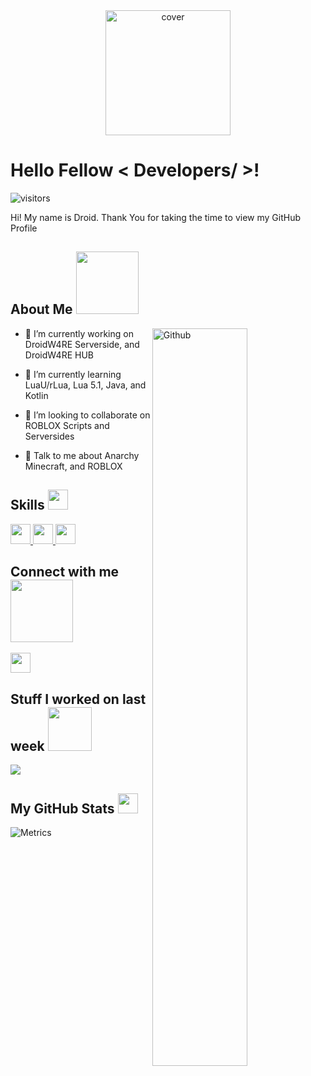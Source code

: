 <div align="center">
<img width="200px" height = "200px" src="https://encrypted-tbn0.gstatic.com/images?q=tbn:ANd9GcTq2YTlq-YjJEZx39xee9FkZdx-JxJEVukxWw:https://images-platform.99static.com//nd-iyDj8W4sbwAjo8TL8roClTOY%3D/0x0:1000x1000/fit-in/500x500/99designs-contests-attachments/81/81624/attachment_81624432&usqp=CAU" alt="cover" />
</div>

<h1> Hello Fellow < Developers/ >! </h1>
<p align='center'>

![visitors](https://visitor-badge.glitch.me/badge?page_id=Droid-D3V.Droid-D3V)

</p>
<div size='20px'> Hi! My name is Droid. Thank You for taking the time to view my GitHub Profile
</div>

<h2> About Me <img src = "https://media0.giphy.com/media/KDDpcKigbfFpnejZs6/giphy.gif?cid=ecf05e47oy6f4zjs8g1qoiystc56cu7r9tb8a1fe76e05oty&rid=giphy.gif" width = 100px></h2>

<img width="55%" align="right" alt="Github" src="https://raw.githubusercontent.com/onimur/.github/master/.resources/git-header.svg" />


- 🔭 I’m currently working on DroidW4RE Serverside, and DroidW4RE HUB

- 🌱 I’m currently learning LuaU/rLua, Lua 5.1, Java, and Kotlin 

- 👯 I’m looking to collaborate on ROBLOX Scripts and Serversides 

- 💬 Talk to me about Anarchy Minecraft, and ROBLOX 

<h2> Skills <img src = "https://media2.giphy.com/media/QssGEmpkyEOhBCb7e1/giphy.gif?cid=ecf05e47a0n3gi1bfqntqmob8g9aid1oyj2wr3ds3mg700bl&rid=giphy.gif" width = 32px> </h2>
<a href= https://github.com/Droid-D3V?tab=repositories&q=&type=&language=discord&sort= > <img width ='32px' src ='https://raw.githubusercontent.com/rahulbanerjee26/githubAboutMeGenerator/main/icons/discord.svg'> </a>
<a href= https://github.com/Droid-D3V?tab=repositories&q=&type=&language=github&sort= > <img width ='32px' src ='https://raw.githubusercontent.com/rahulbanerjee26/githubAboutMeGenerator/main/icons/github.svg'> </a>
<a href= https://github.com/Droid-D3V?tab=repositories&q=&type=&language=youtube&sort= > <img width ='32px' src ='https://raw.githubusercontent.com/rahulbanerjee26/githubAboutMeGenerator/main/icons/youtube.svg'> </a>


<h2> Connect with me <img src='https://raw.githubusercontent.com/ShahriarShafin/ShahriarShafin/main/Assets/handshake.gif' width="100px"> </h2>
<a href = 'https://www.github.com/Droid-D3V'> <img width = '32px' align= 'center' src="https://raw.githubusercontent.com/rahulbanerjee26/githubAboutMeGenerator/main/icons/github.svg"/></a> 


<h2> Stuff I worked on last week  <img src = "https://media1.giphy.com/media/JZ40cnfnN11KycrvMF/giphy.gif?cid=ecf05e47a0n3gi1bfqntqmob8g9aid1oyj2wr3ds3mg700bl&rid=giphy.gif" width = 70px> </h2>
<a href="https://github.com/anuraghazra/github-readme-stats">
<img align="center" src="https://github-readme-stats.vercel.app/api/wakatime?username=@&compact=True"/>
</a>
<br>


<h2> My GitHub Stats <img src='https://media1.giphy.com/media/du3J3cXyzhj75IOgvA/giphy.gif?cid=ecf05e47x2g034i9pzwtzzsd3xgg2w9nr94t4tflbbgo3008&rid=giphy.gif' width='32px'> </h2>

![Metrics](https://metrics.lecoq.io/Droid-D3V?template=classic&config.timezone=America%2FToronto)



<br>

